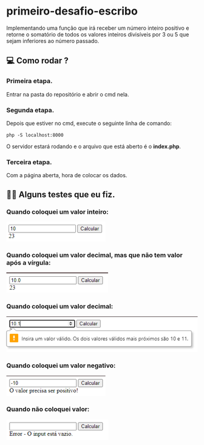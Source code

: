 # primeiro-desafio-escribo
Implementando uma função que irá receber um número inteiro positivo e retorne o somatório de todos os valores inteiros divisíveis por 3 ou 5 que sejam inferiores ao número passado.

## :computer: Como rodar ?

### Primeira etapa.
Entrar na pasta do repositório e abrir o cmd nela.

### Segunda etapa.
Depois que estiver no cmd, execute o seguinte linha de comando: 

	php -S localhost:8000
      
O servidor estará rodando e o arquivo que está aberto é o **index.php**.

### Terceira etapa.
Com a página aberta, hora de colocar os dados.


## :man_technologist: Alguns testes que eu fiz.

### Quando coloquei um valor inteiro:
![](assets/img/valorInteiro.png)

### Quando coloquei um valor decimal, mas que não tem valor após a vírgula:
![](assets/img/valorVirgula.png)

### Quando coloquei um valor decimal:
![](assets/img/valorDecimal.png)

### Quando coloquei um valor negativo:
![](assets/img/ValorNegativo.png)

### Quando não coloquei valor:
![](assets/img/vazioValor.png)

